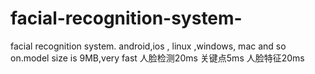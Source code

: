# facial-recognition-system-
facial recognition system. android,ios , linux ,windows, mac and so on.model size is 9MB,very fast
  人脸检测20ms 关键点5ms  人脸特征20ms
